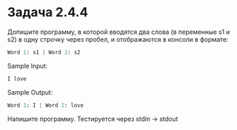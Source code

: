 # Задача 2.4.4

Допишите программу, в которой вводятся два слова (в переменные s1 и s2) в одну строчку через пробел, и отображаются в консоли в формате:

```python
Word 1: s1 | Word 2: s2
```

Sample Input:

```python
I love
```

Sample Output:

```python
Word 1: I | Word 2: love
```

Напишите программу. Тестируется через stdin → stdout
